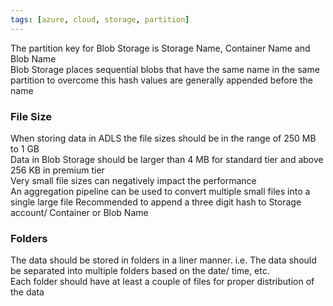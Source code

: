 ```yaml
---
tags: [azure, cloud, storage, partition]
---
```


The partition key for Blob Storage is Storage Name, Container Name and Blob Name  
Blob Storage places sequential blobs that have the same name in the same partition to overcome this hash values are generally appended before the name

### File Size

When storing data in ADLS the file sizes should be in the range of 250 MB to 1 GB  
Data in Blob Storage should be larger than 4 MB for standard tier and above 256 KB in premium tier  
Very small file sizes can negatively impact the performance  
An aggregation pipeline can be used to convert multiple small files into a single large file
Recommended to append a three digit hash to Storage account/ Container or Blob Name

### Folders

The data should be stored in folders in a liner manner. i.e. The data should be separated into multiple folders based on the date/ time, etc.  
Each folder should have at least a couple of files for proper distribution of the data
